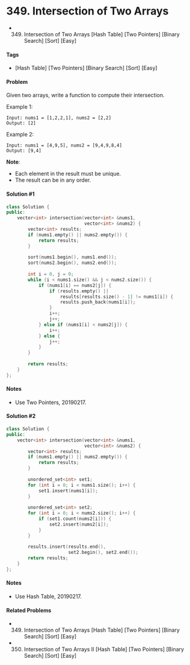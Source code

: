 # 349. Intersection of Two Arrays
- 349. Intersection of Two Arrays [Hash Table] [Two Pointers] [Binary Search] [Sort] [Easy]

#### Tags
- [Hash Table] [Two Pointers] [Binary Search] [Sort] [Easy]

#### Problem
Given two arrays, write a function to compute their intersection.

Example 1:

    Input: nums1 = [1,2,2,1], nums2 = [2,2]
    Output: [2]

Example 2:

    Input: nums1 = [4,9,5], nums2 = [9,4,9,8,4]
    Output: [9,4]

**Note**:

- Each element in the result must be unique.
- The result can be in any order.

#### Solution #1
``` C++
class Solution {
public:
    vector<int> intersection(vector<int> &nums1, 
                             vector<int> &nums2) {
        vector<int> results;
        if (nums1.empty() || nums2.empty()) {
            return results;
        }
        
        sort(nums1.begin(), nums1.end());
        sort(nums2.begin(), nums2.end());
        
        int i = 0, j = 0;
        while (i < nums1.size() && j < nums2.size()) {
            if (nums1[i] == nums2[j]) {
                if (results.empty() || 
                    results[results.size() - 1] != nums1[i]) {
                    results.push_back(nums1[i]);
                }
                i++;
                j++;
            } else if (nums1[i] < nums2[j]) {
                i++;
            } else {
                j++;
            }
        }
        
        return results;
    }
};
```

#### Notes
- Use Two Pointers, 20190217.

#### Solution #2
``` C++
class Solution {
public:
    vector<int> intersection(vector<int> &nums1, 
                             vector<int> &nums2) {
        vector<int> results;
        if (nums1.empty() || nums2.empty()) {
            return results;
        }
        
        unordered_set<int> set1;
        for (int i = 0; i < nums1.size(); i++) {
            set1.insert(nums1[i]);
        }
        
        unordered_set<int> set2;
        for (int i = 0; i < nums2.size(); i++) {
            if (set1.count(nums2[i])) {
                set2.insert(nums2[i]);
            }
        }
        
        results.insert(results.end(), 
                       set2.begin(), set2.end());
        return results;
    }
};
```

#### Notes
- Use Hash Table, 20190217.

#### Related Problems
- 349. Intersection of Two Arrays [Hash Table] [Two Pointers] [Binary Search] [Sort] [Easy]
- 350. Intersection of Two Arrays II [Hash Table] [Two Pointers] [Binary Search] [Sort] [Easy]
